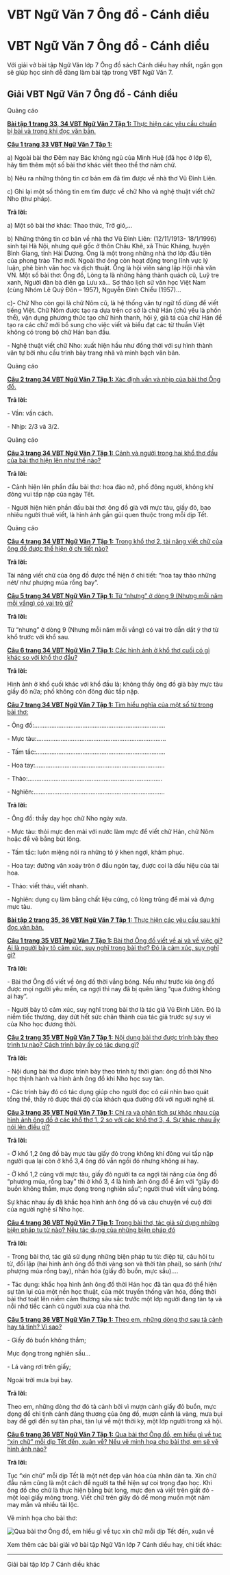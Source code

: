 # VBT Ngữ Văn 7 Ông đồ - Cánh diều

# VBT Ngữ Văn 7 Ông đồ - Cánh diều

Với giải vở bài tập Ngữ Văn lớp 7 Ông đồ sách Cánh diều hay nhất, ngắn gọn sẽ giúp học sinh dễ dàng làm bài tập trong VBT Ngữ Văn 7.

## Giải VBT Ngữ Văn 7 Ông đồ - Cánh diều

Quảng cáo

[**Bài tập 1 trang 33, 34 VBT Ngữ Văn 7 Tập 1:** Thực hiện các yêu cầu chuẩn bị bài và trong khi đọc văn bản.](https://vietjack.com/vbt-ngu-van-7-cd/bai-tap-1-trang-33-34-vbt-ngu-van-lop-7-tap-1.jsp)

[**Câu 1 trang 33 VBT Ngữ Văn 7 Tập 1:**](https://vietjack.com/vbt-ngu-van-7-cd/cau-1-trang-33-vth-ngu-van-lop-7-tap-1.jsp)

a) Ngoài bài thơ Đêm nay Bác không ngủ của Minh Huệ (đã học ở lớp 6), hãy tìm thêm một số bài thơ khác viết theo thể thơ năm chữ.

b) Nêu ra những thông tin cơ bản em đã tìm được về nhà thơ Vũ Đình Liên.

c) Ghi lại một số thông tin em tìm được về chữ Nho và nghệ thuật viết chữ Nho (thư pháp).

**Trả lời:**

a) Một sô bài thơ khác: Thao thức, Trở gió,...

b) Những thông tin cơ bản về nhà thơ Vũ Đình Liên: (12/11/1913- 18/1/1996) sinh tại Hà Nội, nhưng quê gốc ở thôn Châu Khê, xã Thúc Kháng, huyện Bình Giang, tỉnh Hải Dương. Ông là một trong những nhà thơ lớp đầu tiên của phong trào Thơ mới. Ngoài thơ ông còn hoạt động trong lĩnh vực lý luận, phê bình văn học và dịch thuật. Ông là hội viên sáng lập Hội nhà văn VN. Một số bài thơ: Ông đồ, Lòng ta là những hàng thành quách cũ, Luỹ tre xanh, Người đàn bà điên ga Lưu xá... Sơ thảo lịch sử văn học Việt Nam (cùng Nhóm Lê Quý Đôn – 1957), Nguyễn Đình Chiểu (1957)…

c)- Chữ Nho còn gọi là chữ Nôm cũ, là hệ thống văn tự ngữ tố dùng để viết tiếng Việt. Chữ Nôm được tạo ra dựa trên cơ sở là chữ Hán (chủ yếu là phồn thể), vận dụng phương thức tạo chữ hình thanh, hội ý, giả tá của chữ Hán để tạo ra các chữ mới bổ sung cho việc viết và biểu đạt các từ thuần Việt không có trong bộ chữ Hán ban đầu.

\- Nghệ thuật viết chữ Nho: xuất hiện hầu như đồng thời với sự hình thành văn tự bởi nhu cầu trình bày trang nhã và minh bạch văn bản.

Quảng cáo

[**Câu 2 trang 34 VBT Ngữ Văn 7 Tập 1:** Xác định vần và nhịp của bài thơ Ông đồ.](https://vietjack.com/vbt-ngu-van-7-cd/cau-2-trang-34-vth-ngu-van-lop-7-tap-1.jsp)

**Trả lời:**

\- Vần: vần cách.

\- Nhịp: 2/3 và 3/2.

Quảng cáo

[**Câu 3 trang 34 VBT Ngữ Văn 7 Tập 1:** Cảnh và người trong hai khổ thơ đầu của bài thơ hiện lên như thế nào?](https://vietjack.com/vbt-ngu-van-7-cd/cau-3-trang-34-vth-ngu-van-lop-7-tap-1.jsp)

**Trả lời:**

\- Cảnh hiện lên phần đầu bài thơ: hoa đào nở, phố đông người, không khí đông vui tấp nập của ngày Tết.

\- Người hiện hiên phần đầu bài thơ: ông đồ già với mực tàu, giấy đỏ, bao nhiêu người thuê viết, là hình ảnh gần gũi quen thuộc trong mỗi dịp Tết.

Quảng cáo

[**Câu 4 trang 34 VBT Ngữ Văn 7 Tập 1:** Trong khổ thơ 2, tài năng viết chữ của ông đồ được thể hiện ở chi tiết nào?](https://vietjack.com/vbt-ngu-van-7-cd/cau-4-trang-34-vth-ngu-van-lop-7-tap-1.jsp)

**Trả lời:**

Tài năng viết chữ của ông đồ được thể hiện ở chi tiết: “hoa tay thảo những nét/ như phượng múa rồng bay”.

[**Câu 5 trang 34 VBT Ngữ Văn 7 Tập 1:** Từ “nhưng” ở dòng 9 (Nhưng mỗi năm mỗi vắng) có vai trò gì?](https://vietjack.com/vbt-ngu-van-7-cd/cau-5-trang-34-vth-ngu-van-lop-7-tap-1.jsp)

**Trả lời:**

Từ “nhưng” ở dòng 9 (Nhưng mỗi năm mỗi vắng) có vai trò dẫn dắt ý thơ từ khổ trước với khổ sau.

[**Câu 6 trang 34 VBT Ngữ Văn 7 Tập 1:** Các hình ảnh ở khổ thơ cuối có gì khác so với khổ thơ đầu?](https://vietjack.com/vbt-ngu-van-7-cd/cau-6-trang-34-vth-ngu-van-lop-7-tap-1.jsp)

**Trả lời:**

Hình ảnh ở khổ cuối khác với khổ đầu là: không thấy ông đồ già bày mực tàu giấy đỏ nữa; phố không còn đông đúc tấp nập.

[**Câu 7 trang 34 VBT Ngữ Văn 7 Tập 1:** Tìm hiểu nghĩa của một số từ trong bài thơ:](https://vietjack.com/vbt-ngu-van-7-cd/cau-7-trang-34-vth-ngu-van-lop-7-tap-1.jsp)

\- Ông đồ:............................................................................ 

\- Mực tàu:........................................................................... 

\- Tấm tắc:........................................................................... 

\- Hoa tay:........................................................................... 

\- Thảo:.............................................................................. 

\- Nghiên:............................................................................ 

**Trả lời:**

\- Ông đồ: thầy dạy học chữ Nho ngày xưa.

\- Mực tàu: thỏi mực đen mài với nước làm mực để viết chữ Hán, chữ Nôm hoặc để vẽ bằng bút lông.

\- Tấm tắc: luôn miệng nói ra những tỏ ý khen ngợi, khâm phục.

\- Hoa tay: đường vân xoáy tròn ở đầu ngón tay, được coi là dấu hiệu của tài hoa.

\- Thảo: viết tháu, viết nhanh.

\- Nghiên: dụng cụ làm bằng chất liệu cứng, có lòng trũng để mài và đựng mực tàu.

[**Bài tập 2 trang 35, 36 VBT Ngữ Văn 7 Tập 1:** Thực hiện các yêu cầu sau khi đọc văn bản.](https://vietjack.com/vbt-ngu-van-7-cd/bai-tap-2-trang-35-36-vbt-ngu-van-lop-7-tap-1.jsp)

[**Câu 1 trang 35 VBT Ngữ Văn 7 Tập 1:** Bài thơ Ông đồ viết về ai và về việc gì? Ai là người bày tỏ cảm xúc, suy nghĩ trong bài thơ? Đó là cảm xúc, suy nghĩ gì?](https://vietjack.com/vbt-ngu-van-7-cd/cau-1-trang-35-vth-ngu-van-lop-7-tap-1.jsp)

**Trả lời:**

\- Bài thơ Ông đồ viết về ông đồ thời vắng bóng. Nếu như trước kia ông đồ được mọi người yêu mến, ca ngợi thì nay đã bị quên lãng “qua đường không ai hay”.

\- Người bày tỏ cảm xúc, suy nghĩ trong bài thơ là tác giả Vũ Đình Liên. Đó là niềm tiếc thương, day dứt hết sức chân thành của tác giả trước sự suy vi của Nho học đương thời.

[**Câu 2 trang 35 VBT Ngữ Văn 7 Tập 1:** Nội dung bài thơ được trình bày theo trình tự nào? Cách trình bày ấy có tác dụng gì?](https://vietjack.com/vbt-ngu-van-7-cd/cau-2-trang-35-vth-ngu-van-lop-7-tap-1.jsp)

**Trả lời:**

\- Nội dung bài thơ được trình bày theo trình tự thời gian: ông đồ thời Nho học thịnh hành và hình ảnh ông đồ khi Nho học suy tàn.

\- Các trình bày đó có tác dụng giúp cho người đọc có cái nhìn bao quát tổng thể, thấy rõ được thái độ của khách qua đường đối với người nghệ sĩ.

[**Câu 3 trang 35 VBT Ngữ Văn 7 Tập 1:** Chỉ ra và phân tích sự khác nhau của hình ảnh ông đồ ở các khổ thơ 1, 2 so với các khổ thơ 3, 4. Sự khác nhau ấy nói lên điều gì?](https://vietjack.com/vbt-ngu-van-7-cd/cau-3-trang-35-vth-ngu-van-lop-7-tap-1.jsp)

**Trả lời:**

\- Ở khổ 1,2 ông đồ bày mực tàu giấy đỏ trong không khí đông vui tấp nập người qua lại còn ở khổ 3,4 ông đồ vẫn ngồi đó nhưng không ai hay.

\- Ở khổ 1,2 cũng với mực tàu, giấy đỏ người ta ca ngợi tài năng của ông đồ “phượng múa, rồng bay” thì ở khổ 3, 4 là hình ảnh ông đồ ế ẩm với “giấy đỏ buồn không thắm, mực đọng trong nghiên sầu”; người thuê viết vắng bóng.

Sự khác nhau ấy đã khắc họa hình ảnh ông đồ và câu chuyện về cuộ đời của người nghệ sĩ Nho học.

[**Câu 4 trang 36 VBT Ngữ Văn 7 Tập 1:** Trong bài thơ, tác giả sử dụng những biện pháp tu từ nào? Nêu tác dụng của những biện pháp đó](https://vietjack.com/vbt-ngu-van-7-cd/cau-4-trang-36-vth-ngu-van-lop-7-tap-1.jsp)

**Trả lời:**

\- Trong bài thơ, tác giả sử dụng những biện pháp tu từ: điệp từ, câu hỏi tu từ, đối lập (hai hình ảnh ông đồ thời vàng son và thời tàn phai), so sánh (như phượng múa rồng bay), nhân hóa (giấy đỏ buồn, mực sầu)…. 

\- Tác dụng: khắc họa hình ảnh ông đồ thời Hán học đã tàn qua đó thể hiện sự tàn lụi của một nền học thuật, của một truyền thống văn hóa, đồng thời bài thơ toát lên niềm cảm thương sâu sắc trước một lớp người đang tàn tạ và nỗi nhớ tiếc cảnh cũ người xưa của nhà thơ. 

[**Câu 5 trang 36 VBT Ngữ Văn 7 Tập 1:** Theo em, những dòng thơ sau tả cảnh hay tả tình? Vì sao?](https://vietjack.com/vbt-ngu-van-7-cd/cau-5-trang-36-vth-ngu-van-lop-7-tap-1.jsp)

\- Giấy đỏ buồn không thắm;

Mực đọng trong nghiên sầu...

\- Lá vàng rơi trên giấy;

Ngoài trời mưa bụi bay.

**Trả lời:**

Theo em, những dòng thơ đó tả cảnh bởi vì mượn cảnh giấy đỏ buồn, mực đọng để chỉ tình cảnh đáng thương của ông đồ, mượn cảnh lá vàng, mưa bụi bay để gợi đến sự tàn phai, tàn lụi về một thời kỳ, một lớp người trong xã hội.

[**Câu 6 trang 36 VBT Ngữ Văn 7 Tập 1:** Qua bài thơ Ông đồ, em hiểu gì về tục “xin chữ” mỗi dịp Tết đến, xuân về? Nếu vẽ minh họa cho bài thơ, em sẽ vẽ hình ảnh nào?](https://vietjack.com/vbt-ngu-van-7-cd/cau-6-trang-36-vth-ngu-van-lop-7-tap-1.jsp)

**Trả lời:**

Tục “xin chữ” mỗi dịp Tết là một nét đẹp văn hóa của nhân dân ta. Xin chữ đầu năm cũng là một cách để người ta thể hiện sự coi trọng đạo học. Khi ông đồ cho chữ là thực hiện bằng bút long, mực đen và viết trên giất đỏ - một loại giấy mỏng trong. Viết chữ trên giấy đỏ để mong muốn một năm may mắn và nhiều tài lộc.

Vẽ minh họa cho bài thơ: 

![Qua bài thơ Ông đồ, em hiểu gì về tục xin chữ mỗi dịp Tết đến, xuân về](https://vietjack.com/vbt-ngu-van-7-cd/images/cau-6-trang-36-vth-ngu-van-lop-7-tap-1.PNG)

Xem thêm các bài giải vở bài tập Ngữ Văn lớp 7 Cánh diều hay, chi tiết khác:

* * *

Giải bài tập lớp 7 Cánh diều khác
